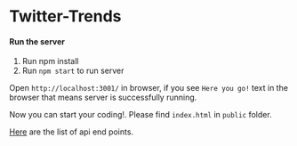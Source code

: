 # Twitter-Trends


#### Run the server
1. Run npm install
2. Run `npm start` to run server

Open `http://localhost:3001/` in browser, if you see `Here you go!` text in the browser that means server is successfully running. 

Now you can start your coding!. Please find `index.html` in `public` folder.

[Here](https://github.com/Infratab/Twitter-Trends/blob/master/API.md) are the list of api end points.
